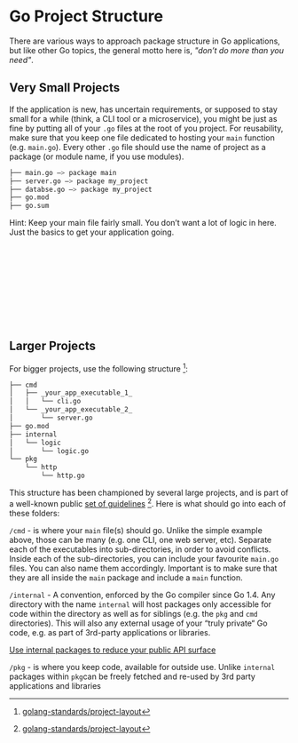 # Go Project Structure

There are various ways to approach package structure in Go applications, but like other Go topics, the general motto here is, *"don’t do more than you need"*. 

## Very Small Projects

If the application is new, has uncertain requirements, or supposed to stay small for a while (think, a CLI tool or a microservice),  you might be just as fine by putting all of your `.go` files at the root of you project. For reusability, make sure that you keep one file dedicated to hosting your `main` function (e.g. `main.go`). Every other `.go` file should use the name of project as a package (or module name, if you use modules).

```bash
├── main.go —> package main
├── server.go —> package my_project
├── databse.go —> package my_project
├── go.mod
├── go.sum
```

Hint: Keep your main file fairly small. You don’t want a lot of logic in here. Just the basics to get your application going.

<div class="iframely-embed"><div class="iframely-responsive" style="height: 140px; padding-bottom: 0;"><a href="https://www.calhoun.io" data-iframely-url="//cdn.iframe.ly/KGN26i1?iframe=card-small"></a></div></div><script async src="//cdn.iframe.ly/embed.js" charset="utf-8"></script>

## Larger Projects

For bigger projects, use the following structure [^project-structure]:

```bash
├── cmd
│   ├── _your_app_executable_1_
│   │   └── cli.go
│   └── _your_app_executable_2_
│       └── server.go
├── go.mod
├── internal
│   └── logic
│       └── logic.go
└── pkg
    └── http
        └── http.go
```

This structure has been championed by several large projects, and is part of a well-known public [set of guidelines](https://github.com/golang-standards/project-layout) [^project-structure]. Here is what should go into each of these folders:

`/cmd` - is where your `main` file(s) should go. Unlike the simple example above, those can be many (e.g. one CLI, one web server, etc). Separate each of the executables into sub-directories, in order to avoid conflicts. Inside each of the sub-directories, you can include your favourite `main.go` files. You can also name them accordingly. Important is to make sure that they are all inside the `main` package and include a `main` function.

`/internal` - A convention, enforced by the Go compiler since Go 1.4. Any directory with the name `internal` will host packages only accessible for code within the directory as well as for siblings (e.g. the `pkg` and `cmd` directories). This will also any external usage of your “truly private“ Go code, e.g. as part of 3rd-party applications or libraries.

[Use internal packages to reduce your public API surface](https://dave.cheney.net/2019/10/06/use-internal-packages-to-reduce-your-public-api-surface)

`/pkg` - is where you keep code, available for outside use. Unlike `internal` packages within `pkg`can be freely fetched and re-used by 3rd party applications and libraries

[^project-structure]: [golang-standards/project-layout](https://github.com/golang-standards/project-layout)